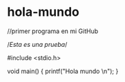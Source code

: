# hola-mundo
//primer programa en mi GitHub

/*Esta es una prueba*/

#include <stdio.h>

void main()
{
    printf("Hola mundo \n");
}
